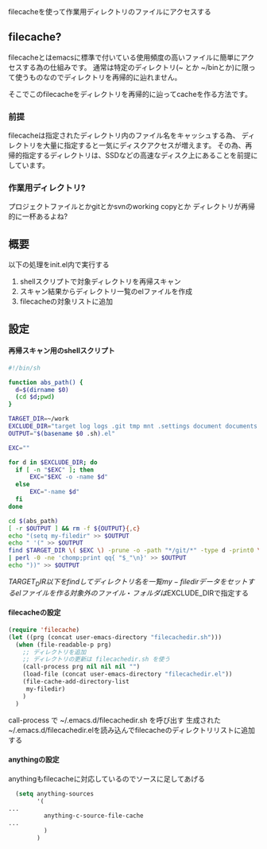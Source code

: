 filecacheを使って作業用ディレクトリのファイルにアクセスする
## filecache?

filecacheとはemacsに標準で付いている使用頻度の高いファイルに簡単にアクセスする為の仕組みです。
通常は特定のディレクトリ(~ とか ~/binとか)に限って使うものなのでディレクトリを再帰的に辿れません。

そこでこのfilecacheをディレクトリを再帰的に辿ってcacheを作る方法です。

### 前提

filecacheは指定されたディレクトリ内のファイル名をキャッシュする為、
ディレクトリを大量に指定すると一気にディスクアクセスが増えます。
その為、再帰的指定するディレクトリは、SSDなどの高速なディスク上にあることを前提にしています。

### 作業用ディレクトリ?

プロジェクトファイルとかgitとかsvnのworking copyとか
ディレクトリが再帰的に一杯あるよね?

## 概要

以下の処理をinit.el内で実行する

1. shellスクリプトで対象ディレクトリを再帰スキャン
1. スキャン結果からディレクトリ一覧のelファイルを作成
1. filecacheの対象リストに追加

## 設定

#### 再帰スキャン用のshellスクリプト

```sh:~/.emacs.d/filecachedir.sh
#!/bin/sh

function abs_path() {
  d=$(dirname $0)
  (cd $d;pwd)
}

TARGET_DIR=~/work
EXCLUDE_DIR="target log logs .git tmp mnt .settings document documents doc .svn *.bak"
OUTPUT="$(basename $0 .sh).el"

EXC=""

for d in $EXCLUDE_DIR; do
  if [ -n "$EXC" ]; then
      EXC="$EXC -o -name $d"
  else
      EXC="-name $d"
  fi
done

cd $(abs_path)
[ -r $OUTPUT ] && rm -f ${OUTPUT}{,c}
echo "(setq my-filedir" >> $OUTPUT
echo " '(" >> $OUTPUT
find $TARGET_DIR \( $EXC \) -prune -o -path "*/git/*" -type d -print0 \
| perl -0 -ne 'chomp;print qq{ "$_"\n}' >> $OUTPUT
echo "))" >> $OUTPUT
```
$TARGET_DIR 以下をfindしてディレクトリ名を一覧
my-filedirデータをセットするelファイルを作る
対象外のファイル・フォルダは$EXCLUDE_DIRで指定する

#### filecacheの設定

```cl:init.el
(require 'filecache)
(let ((prg (concat user-emacs-directory "filecachedir.sh")))
  (when (file-readable-p prg)
    ;; ディレクトリを追加
    ;; ディレクトリの更新は filecachedir.sh を使う
    (call-process prg nil nil nil "")
    (load-file (concat user-emacs-directory "filecachedir.el"))
    (file-cache-add-directory-list
     my-filedir)
    )
  )
```
call-process で ~/.emacs.d/filecachedir.sh を呼び出す
生成された~/.emacs.d/filecachedir.elを読み込んでfilecacheのディレクトリリストに追加する

#### anythingの設定

anythingもfilecacheに対応しているのでソースに足してあげる

```cl:init.el
  (setq anything-sources
        '(
...
          anything-c-source-file-cache
...
          )
        )
```
